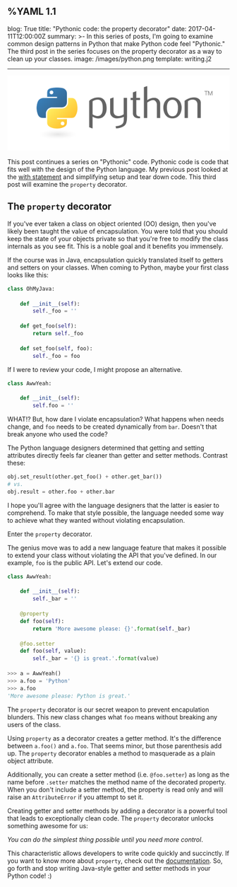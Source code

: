 %YAML 1.1
---
blog: True
title: "Pythonic code: the property decorator"
date: 2017-04-11T12:00:00Z
summary: >-
  In this series of posts,
  I'm going to examine common design patterns
  in Python
  that make Python code feel "Pythonic."
  The third post in the series focuses
  on the property decorator
  as a way to clean up your classes.
image: /images/python.png
template: writing.j2

---
<img class='book' src='/images/python.png'>

This post continues a series
on "Pythonic" code.
Pythonic code is code
that fits well
with the design
of the Python language.
My previous post looked at the
[with statement](/2017/pythonic-code-the-with-statement.html)
and simplifying setup and tear down code.
This third post will examine the `property` decorator.

## The `property` decorator

If you've ever taken a class
on object oriented (OO) design,
then you've likely been taught the value
of encapsulation.
You were told that you should keep the state
of your objects private
so that you're free to modify the class internals
as you see fit.
This is a noble goal
and it benefits you immensely.

If the course was in Java,
encapsulation quickly translated itself
to getters and setters
on your classes.
When coming to Python,
maybe your first class looks like this:

```python
class OhMyJava:

    def __init__(self):
        self._foo = ''

    def get_foo(self):
        return self._foo

    def set_foo(self, foo):
        self._foo = foo
```

If I were to review your code,
I might propose an alternative.

```python
class AwwYeah:

    def __init__(self):
        self.foo = ''
```

WHAT!?
But,
how dare I violate encapsulation?
What happens when needs change,
and `foo` needs to be created dynamically from `bar`.
Doesn't that break anyone who used the code?

The Python language designers determined
that getting and setting attributes directly
feels far cleaner
than getter and setter methods.
Contrast these:

```python
obj.set_result(other.get_foo() + other.get_bar())
# vs.
obj.result = other.foo + other.bar
```

I hope you'll agree with the language designers
that the latter is easier to comprehend.
To make that style possible,
the language needed some way to achieve
what they wanted
without violating encapsulation.

Enter the `property` decorator.

The genius move was to add a new language feature
that makes it possible to extend your class
without violating the API
that you've defined.
In our example,
`foo` is the public API.
Let's extend our code.

```python
class AwwYeah:

    def __init__(self):
        self._bar = ''

    @property
    def foo(self):
        return 'More awesome please: {}'.format(self._bar)

    @foo.setter
    def foo(self, value):
        self._bar = '{} is great.'.format(value)

>>> a = AwwYeah()
>>> a.foo = 'Python'
>>> a.foo
'More awesome please: Python is great.'
```

The `property` decorator is our secret weapon
to prevent encapulation blunders.
This new class changes what `foo` means
without breaking any users of the class.

Using `property` as a decorator
creates a getter method.
It's the difference between `a.foo()` and `a.foo`.
That seems minor,
but those parenthesis add up.
The `property` decorator enables a method
to masquerade as a plain object attribute.

Additionally,
you can create a setter method (i.e. `@foo.setter`)
as long as the name before `.setter` matches the method name
of the decorated property.
When you don't include a setter method,
the property is read only
and will raise an `AttributeError`
if you attempt to set it.

Creating getter and setter methods
by adding a decorator
is a powerful tool
that leads to exceptionally clean code.
The `property` decorator unlocks something awesome for us:

*You can do the simplest thing possible
until you need more control*.

This characteristic allows developers
to write code quickly and succinctly.
If you want to know more about `property`,
check out the
[documentation](https://docs.python.org/3/library/functions.html#property).
So, go forth and stop writing Java-style getter and setter methods
in your Python code! :)
